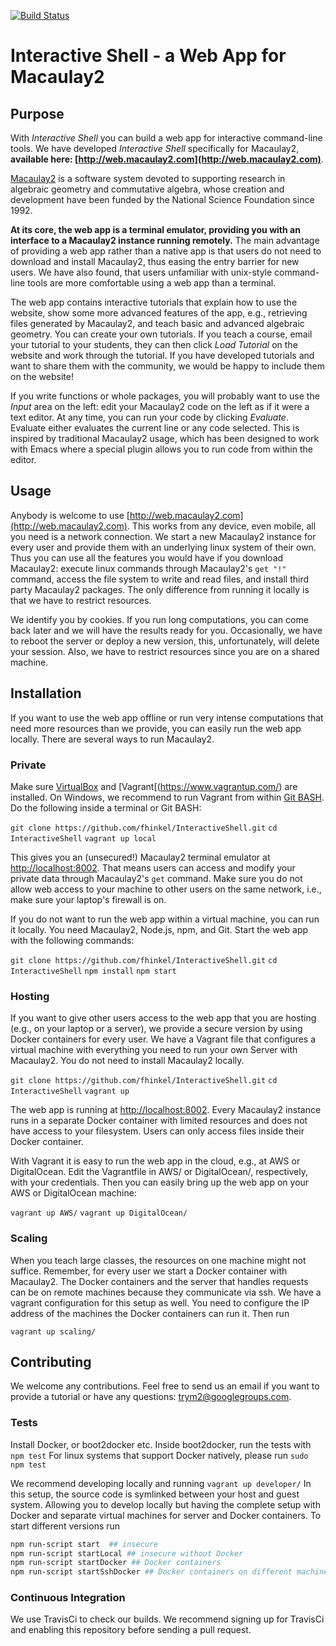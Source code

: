 [![Build Status](https://travis-ci.org/fhinkel/InteractiveShell.svg?branch=master)](https://travis-ci.org/fhinkel/InteractiveShell)

# Interactive Shell - a Web App for Macaulay2

## Purpose

With *Interactive Shell* you can build a web app for interactive command-line tools.
We have developed *Interactive Shell* specifically for Macaulay2,
**available here: [http://web.macaulay2.com](http://web.macaulay2.com)**.

[Macaulay2](http://www.macaulay2.com) is a software system devoted to supporting research in algebraic geometry and
commutative algebra, whose creation and development have been funded by the National Science Foundation since 1992.

**At its core, the web app is a terminal emulator, providing you with an interface to a Macaulay2
instance running remotely.** The main advantage of providing a web app rather than a native app is that users
do not need to download and install Macaulay2,
thus easing the entry barrier for new users. We have also found, that users unfamiliar with unix-style
command-line tools are more comfortable using a web app than a terminal.

The web app contains interactive tutorials that explain how to use the website, show some more advanced features
of the app, e.g., retrieving files generated by Macaulay2, and teach basic and advanced algebraic geometry. You can
create your own tutorials. If you teach a course, email your tutorial to your students,
they can then click *Load Tutorial* on the website and work through the tutorial. If you have developed tutorials
and want to share them with the community, we would be happy to include them on the website!

If you write functions or whole packages,
you will probably want to use the *Input* area on the left: edit your Macaulay2 code on the left as if it were a
text editor. At any time,
you can run your code by clicking *Evaluate*. Evaluate either evaluates the current line or any code selected.
This is inspired by traditional Macaulay2 usage, which
has been designed to work with Emacs where a special plugin allows you to run code from within the editor.

## Usage

Anybody is welcome to use [http://web.macaulay2.com](http://web.macaulay2.com). This works from any device, even mobile, all
you need is a network connection. We start a new Macaulay2 instance for every user and provide
them with an underlying linux system of their own. Thus you can use all the features you would have if you download
Macaulay2: execute linux commands through Macaulay2's `get "!"` command, access the file system to write and read
files, and install third party Macaulay2 packages. The only difference from running it locally is that we have to
restrict resources.

We identify you by cookies. If you run long computations, you can come back later and we will
have the results ready for you. Occasionally, we have to reboot the server or deploy a new version, this,
 unfortunately, will delete your session. Also, we have to restrict resources since you are on a shared machine.

## Installation

If you want to use the web app offline or run very intense computations that need more resources than we provide,
you can easily run the web app locally. There are several ways to run Macaulay2.

### Private

Make sure [VirtualBox](https://www.virtualbox.org/) and [Vagrant[(https://www.vagrantup.com/) are installed. On Windows,
we recommend to run
Vagrant from within [Git BASH](https://msysgit.github.io/). Do the following inside a terminal or Git BASH:

`git clone https://github.com/fhinkel/InteractiveShell.git`
`cd InteractiveShell`
`vagrant up local`

This gives you an (unsecured!) Macaulay2 terminal emulator at [http://localhost:8002](http://localhost:8002).
That means users can access and modify your private data through Macaulay2's `get` command. Make sure you do not
allow web access to your machine to other users on the same network, i.e., make sure your laptop's firewall is on.

If you do not want to run the web app within a virtual machine, you can run it locally. You need Macaulay2,
Node.js, npm, and Git. Start the web app with the following commands:

`git clone https://github.com/fhinkel/InteractiveShell.git`
`cd InteractiveShell`
`npm install`
`npm start`


### Hosting

If you want to give other users access to the web app that you are hosting (e.g., on your laptop or a server), we provide a
secure version by using Docker containers for every user.
We have a Vagrant file that configures a virtual machine with everything you need to run your own Server with Macaulay2.
You do not need to install Macaulay2 locally.


`git clone https://github.com/fhinkel/InteractiveShell.git`
`cd InteractiveShell`
`vagrant up`

The web app is running at [http://localhost:8002](http://localhost:8002). Every Macaulay2 instance runs in a
separate Docker container with limited resources and does not have access to your
filesystem. Users can only access files inside their
Docker container.

With Vagrant it is easy to run the web app in the cloud, e.g., at AWS or DigitalOcean.
Edit the Vagrantfile in AWS/ or DigitalOcean/, respectively, with your credentials. Then you can easily bring up
the web app on your AWS or DigitalOcean machine:

`vagrant up AWS/`
`vagrant up DigitalOcean/`

### Scaling

When you teach large classes, the resources on one machine might not suffice. Remember, for every user we start a
Docker container with Macaulay2. The Docker containers and the server
that handles requests can be on remote machines because they communicate via ssh. We have a vagrant configuration for
this setup as well. You need to configure the IP address of the machines the Docker containers can run it. Then run

`vagrant up scaling/`

## Contributing
We welcome any contributions. Feel free to send us an email if you want to provide a tutorial or have
any questions: [trym2@googlegroups.com](mailto:trym2@googlegroups.com).

### Tests
Install Docker, or boot2docker etc. Inside boot2docker, run the tests with
`npm test`
For linux systems that support Docker natively, please run
`sudo npm test`

We recommend developing locally and running
`vagrant up developer/`
In this setup, the source code is symlinked between your host and guest system.
Allowing you to develop locally but having the complete setup with Docker and separate virtual machines for
server and Docker containers. To start different versions run

```bash
npm run-script start  ## insecure
npm run-script startLocal ## insecure without Docker
npm run-script startDocker ## Docker containers
npm run-script startSshDocker ## Docker containers on different machine than server
```

### Continuous Integration
We use TravisCi to check our builds. We recommend signing up for TravisCi and enabling
this repository before sending a pull request.
